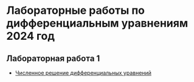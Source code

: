 # Лабораторные работы по дифференциальным уравнениям 2024 год

## Лабораторная работа 1 

* [Численное решение дифференциальных уравнений](lab_1.ipynb)
